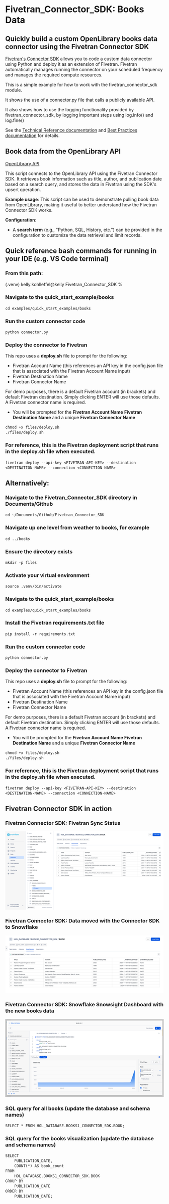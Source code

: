 # Fivetran_Connector_SDK: Books Data
 ## Quickly build a custom OpenLibrary books data connector using the Fivetran Connector SDK

[Fivetran's Connector SDK](https://fivetran.com/docs/connectors/connector-sdk) allows you to code a custom data connector using Python and deploy it as an extension of Fivetran. Fivetran automatically manages running the connector on your scheduled frequency and manages the required compute resources.

This is a simple example for how to work with the fivetran_connector_sdk module. 

It shows the use of a connector.py file that calls a publicly available API.

It also shows how to use the logging functionality provided by fivetran_connector_sdk, by logging important steps using log.info() and log.fine()

See the [Technical Reference documentation](https://fivetran.com/docs/connectors/connector-sdk/technical-reference#update) and [Best Practices documentation](https://fivetran.com/docs/connectors/connector-sdk/best-practices) for details.

## Book data from the OpenLibrary API

[OpenLibrary API](https://openlibrary.org/dev/docs/api/search)

This script connects to the OpenLibrary API using the Fivetran Connector SDK. It retrieves book information such as title, author, and publication date based on a search query, and stores the data in Fivetran using the SDK's upsert operation.

**Example usage**: This script can be used to demonstrate pulling book data from OpenLibrary, making it useful to better understand how the Fivetran Connector SDK works.

**Configuration**:
- A **search term** (e.g., "Python, SQL, History, etc.") can be provided in the configuration to customize the data retrieval and limit records.

## Quick reference bash commands for running in your IDE (e.g. VS Code terminal)

### From this path: 
(.venv) kelly.kohlleffel@kelly Fivetran_Connector_SDK %

### Navigate to the quick_start_example/books
```
cd examples/quick_start_examples/books
```
### Run the custom connector code
```
python connector.py
```
### Deploy the connector to Fivetran

This repo uses a **deploy.sh** file to prompt for the following:
* Fivetran Account Name (this references an API key in the config.json file that is associated with the Fivetran Account Name input)
* Fivetran Destination Name
* Fivetran Connector Name

For demo purposes, there is a default Fivetran account (in brackets) and default Fivetran destination. Simply clicking ENTER will use those defaults. A Fivetran connector name is required.

* You will be prompted for the **Fivetran Account Name** **Fivetran Destination Name** and a unique **Fivetran Connector Name**

```
chmod +x files/deploy.sh
./files/deploy.sh
```

### For reference, this is the Fivetran deployment script that runs in the deploy.sh file when executed.
```
fivetran deploy --api-key <FIVETRAN-API-KEY> --destination <DESTINATION-NAME> --connection <CONNECTION-NAME>
```
## Alternatively: 

### Navigate to the Fivetran_Connector_SDK directory in Documents/Github
```
cd ~/Documents/Github/Fivetran_Connector_SDK
```
### Navigate up one level from weather to books, for example
```
cd ../books
```
### Ensure the directory exists
```
mkdir -p files
```
### Activate your virtual environment
```
source .venv/bin/activate
```
### Navigate to the quick_start_example/books
```
cd examples/quick_start_examples/books
```
### Install the Fivetran requirements.txt file
```
pip install -r requirements.txt
```
### Run the custom connector code
```
python connector.py
```
### Deploy the connector to Fivetran

This repo uses a **deploy.sh** file to prompt for the following:
* Fivetran Account Name (this references an API key in the config.json file that is associated with the Fivetran Account Name input)
* Fivetran Destination Name
* Fivetran Connector Name

For demo purposes, there is a default Fivetran account (in brackets) and default Fivetran destination. Simply clicking ENTER will use those defaults. A Fivetran connector name is required.

* You will be prompted for the **Fivetran Account Name** **Fivetran Destination Name** and a unique **Fivetran Connector Name**

```
chmod +x files/deploy.sh
./files/deploy.sh
```

### For reference, this is the Fivetran deployment script that runs in the deploy.sh file when executed.
```
fivetran deploy --api-key <FIVETRAN-API-KEY> --destination <DESTINATION-NAME> --connection <CONNECTION-NAME>
```
## Fivetran Connector SDK in action

### Fivetran Connector SDK: Fivetran Sync Status

![Fivetran Sync Status Screenshot](./images/fivetran_syncstatus_books1_connector_sdk.png)

### Fivetran Connector SDK: Data moved with the Connector SDK to Snowflake

![Snowflake Snowsight Data Preview Screenshot](./images/snowflake_snowsight_datapreview2_books1_connector_sdk.png)

### Fivetran Connector SDK: Snowflake Snowsight Dashboard with the new books data

![Snowflake Snowsight Dashboard Screenshot](./images/snowflake_snowsight_dashboard_books1_connector_sdk.png)

### SQL query for all books (update the database and schema names)
```
SELECT * FROM HOL_DATABASE.BOOKS1_CONNECTOR_SDK.BOOK;
```

### SQL query for the books visualization (update the database and schema names)
```
SELECT 
    PUBLICATION_DATE, 
    COUNT(*) AS book_count
FROM 
    HOL_DATABASE.BOOKS1_CONNECTOR_SDK.BOOK
GROUP BY 
    PUBLICATION_DATE
ORDER BY 
    PUBLICATION_DATE;
```
